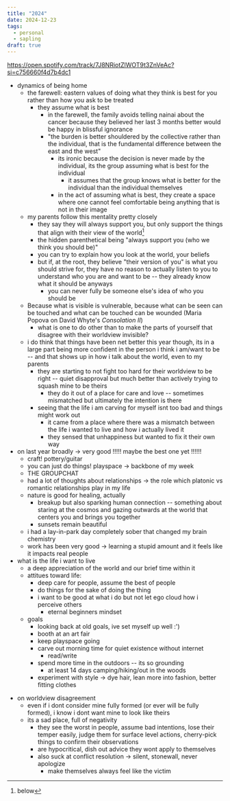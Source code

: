 ```yaml
---
title: "2024"
date: 2024-12-23
tags:
  - personal
  - sapling
draft: true
---
```

https://open.spotify.com/track/7J8NRiotZlWOT9t3ZnVeAc?si=c756660f4d7b4dc1

- dynamics of being home
	- the farewell: eastern values of doing what they think is best for you rather than how you ask to be treated
		- they assume what is best
			- in the farewell, the family avoids telling nainai about the cancer because they believed her last 3 months better would be happy in blissful ignorance
			- "the burden is better shouldered by the collective rather than the individual, that is the fundamental difference between the east and the west"
				- its ironic because the decision is never made by the individual, its the group assuming what is best for the individual
					- it assumes that the group knows what is better for the individual than the individual themselves
				- in the act of assuming what is best, they create a space where one cannot feel comfortable being anything that is not in their image
	- my parents follow this mentality pretty closely
		- they say they will always support you, but only support the things that align with their view of the world[^1]
		- the hidden parenthetical being "always support you (who we think you should be)"
		- you can try to explain how you look at the world, your beliefs
		- but if, at the root, they believe "their version of you" is what you should strive for, they have no reason to actually listen to you to understand who you are and want to be -- they already know what it should be anyways
			- you can never fully be someone else's idea of who you should be
	- Because what is visible is vulnerable, because what can be seen can be touched and what can be touched can be wounded (Maria Popova on David Whyte's *Consolation II*)
		- what is one to do other than to make the parts of yourself that disagree with their worldview invisible?
	- i do think that things have been net better this year though, its in a large part being more confident in the person i think i am/want to be -- and that shows up in how i talk about the world, even to my parents
		- they are starting to not fight too hard for their worldview to be right -- quiet disapproval but much better than actively trying to squash mine to be theirs
			- they do it out of a place for care and love -- sometimes mismatched but ultimately the intention is there
		- seeing that the life i am carving for myself isnt too bad and things might work out
			- it came from a place where there was a mismatch between the life i wanted to live and how i actually lived it
			- they sensed that unhappiness but wanted to fix it their own way
- on last year broadly -> very good !!!!! maybe the best one yet !!!!!!
	- craft! pottery/guitar
	- you can just do things! playspace -> backbone of my week
	- THE GROUPCHAT
	- had a lot of thoughts about relationships -> the role which platonic vs romantic relationships play in my life
	- nature is good for healing, actually
		- breakup but also sparking human connection -- something about staring at the cosmos and gazing outwards at the world that centers you and brings you together
		- sunsets remain beautiful
	- i had a lay-in-park day completely sober that changed my brain chemistry
	- work has been very good -> learning a stupid amount and it feels like it impacts real people
- what is the life i want to live
	- a deep appreciation of the world and our brief time within it
	- attitues toward life:
		- deep care for people, assume the best of people
		- do things for the sake of doing the thing
		- i want to be good at what i do but not let ego cloud how i perceive others
			- eternal beginners mindset
	- goals
		- looking back at old goals, ive set myself up well :')
		- booth at an art fair
		- keep playspace going
		- carve out morning time for quiet existence without internet
			- read/write
		- spend more time in the outdoors -- its so grounding
			- at least 14 days camping/hiking/out in the woods
		- experiment with style -> dye hair, lean more into fashion, better fitting clothes


[^1]: below
- on worldview disagreement
	- even if i dont consider mine fully formed (or ever will be fully formed), i know i dont want mine to look like theirs
	- its a sad place, full of negativity
		- they see the worst in people, assume bad intentions, lose their temper easily, judge them for surface level actions, cherry-pick things to confirm their observations
		- are hypocritical, dish out advice they wont apply to themselves
		- also suck at conflict resolution -> silent, stonewall, never apologize
			- make themselves always feel like the victim
